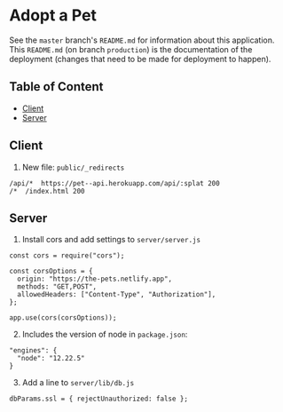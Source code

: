 # Adopt a Pet

See the `master` branch's `README.md` for information about this application. This `README.md` (on branch `production`) is the documentation of the deployment (changes that need to be made for deployment to happen).

## Table of Content

- [Client](#client)
- [Server](#server)

## Client

1. New file: `public/_redirects`

```
/api/*  https://pet--api.herokuapp.com/api/:splat 200
/*  /index.html 200
```

## Server

1. Install cors and add settings to `server/server.js`

```
const cors = require("cors");

const corsOptions = {
  origin: "https://the-pets.netlify.app",
  methods: "GET,POST",
  allowedHeaders: ["Content-Type", "Authorization"],
};

app.use(cors(corsOptions));
```

2. Includes the version of node in `package.json`:

```
"engines": {
  "node": "12.22.5"
}
```

3. Add a line to `server/lib/db.js`

```
dbParams.ssl = { rejectUnauthorized: false };
```
